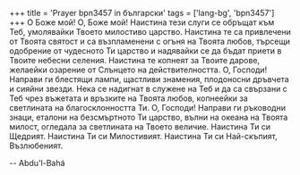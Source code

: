 +++
title = 'Prayer bpn3457 in български'
tags = ['lang-bg', 'bpn3457']
+++
О Боже мой! О, Боже мой! Наистина тези слуги се обръщат към Теб, умолявайки Твоето милостиво царство. Наистина те са привлечени от Твоята святост и са възпламенени с огъня на Твоята любов, търсещи одобрение от чудесното Ти царство и надявайки се да бъдат приети в Твоите небесни селения. Наистина те копнеят за Твоите дарове, желаейки озарение от Слънцето на действителността. О, Господи! Направи ги блестящи лампи, щастливи знамения, плодоносни дръвчета и сияйни звезди. Нека се надигнат в служене на Теб и да са свързани с Теб чрез въжетата и връзките на Твоята любов, копнеейки за светлината на благосклонността Ти. О, Господи! Направи ги ръководни знаци, еталони на безсмъртното Ти царство, вълни на океана на Твоята милост, огледала за светлината на Твоето величие.
Наистина Ти си Щедрият. Наистина Ти си Милостивият. Наистина Ти си Най-скъпият, Възлюбеният.

-- Abdu'l-Bahá
